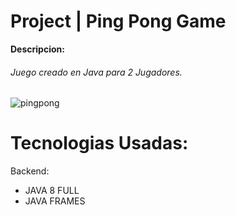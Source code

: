 # Project | Ping Pong Game

**Descripcion:**

###### Juego creado en Java para 2 Jugadores.

![pingpong](https://user-images.githubusercontent.com/92497107/201490559-a7542695-bac7-4ac7-84a2-bc2f167b05ac.png)

# Tecnologias Usadas:

Backend:

- JAVA 8 FULL
- JAVA FRAMES
